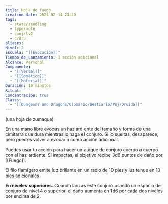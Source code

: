 ```yaml
---
title: Hoja de fuego
creation date: 2024-02-14 23:20
tags:
  - state/seedling
  - type/note
  - conj/lv2
  - c/dru
aliases: 
Nivel: 2
Escuela: "[[Evocación]]"
Tiempo_de_Lanzamiento: 1 acción adicional
Alcance: Personal
Componente:
  - "[[Verbal]]"
  - "[[Somático]]"
  - "[[Material]]"
Duración: 10 minutos
Ritual: 
Concentración: true
Clases:
  - "[[Dungeons and Dragons/Glosario/Bestiario/Pnj/Druida]]"
---
```

(una hoja de zumaque)

En una mano libre evocas un haz ardiente del tamaño y forma de una cimitarra que dura mientras lo haga el conjuro. Si lo sueltas, desaparece, pero puedes volver a evocarlo como acción adicional.

Puedes usar tu acción para hacer un ataque de conjuro cuerpo a cuerpo con el haz ardiente. Si impactas, el objetivo recibe 3d6 puntos de daño por [[Fuego]].

El filo flamígero emite luz brillante en un radio de 10 pies y luz tenue en 10 pies adicionales.

**En niveles superiores.** Cuando lanzas este conjuro usando un espacio de conjuro de nivel 4 o superior, el daño aumenta en 1d6 por cada dos niveles por encima de 2.